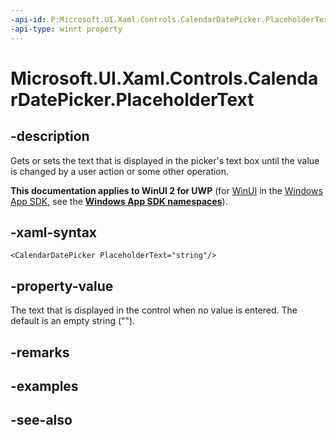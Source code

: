 ```yaml
---
-api-id: P:Microsoft.UI.Xaml.Controls.CalendarDatePicker.PlaceholderText
-api-type: winrt property
---
```


<!-- Property syntax
public string PlaceholderText { get;  set; }
-->

# Microsoft.UI.Xaml.Controls.CalendarDatePicker.PlaceholderText

## -description
Gets or sets the text that is displayed in the picker's text box until the value is changed by a user action or some other operation.

**This documentation applies to WinUI 2 for UWP** (for [WinUI](/windows/apps/winui/winui3/) in the [Windows App SDK](/windows/apps/windows-app-sdk/), see the **[Windows App SDK namespaces](/windows/windows-app-sdk/api/winrt/)**).

## -xaml-syntax
```xaml
<CalendarDatePicker PlaceholderText="string"/>
```


## -property-value
The text that is displayed in the control when no value is entered. The default is an empty string ("").

## -remarks

## -examples

## -see-also
